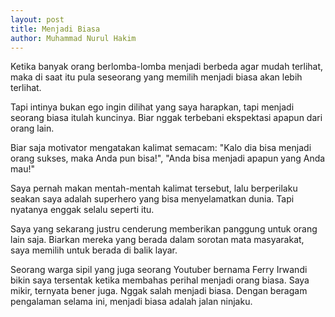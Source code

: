 ```yaml
---
layout: post
title: Menjadi Biasa
author: Muhammad Nurul Hakim
---
```


Ketika banyak orang berlomba-lomba menjadi berbeda agar mudah terlihat, maka di saat itu pula seseorang yang memilih menjadi biasa akan lebih terlihat.

Tapi intinya bukan ego ingin dilihat yang saya harapkan, tapi menjadi seorang biasa itulah kuncinya. Biar nggak terbebani ekspektasi apapun dari orang lain.

Biar saja motivator mengatakan kalimat semacam: "Kalo dia bisa menjadi orang sukses, maka Anda pun bisa!", "Anda bisa menjadi apapun yang Anda mau!"

Saya pernah makan mentah-mentah kalimat tersebut, lalu berperilaku seakan saya adalah superhero yang bisa menyelamatkan dunia. Tapi nyatanya enggak selalu seperti itu.

Saya yang sekarang justru cenderung memberikan panggung untuk orang lain saja. Biarkan mereka yang berada dalam sorotan mata masyarakat, saya memilih untuk berada di balik layar.

Seorang warga sipil yang juga seorang Youtuber bernama Ferry Irwandi bikin saya tersentak ketika membahas perihal menjadi orang biasa. Saya mikir, ternyata bener juga. Nggak salah menjadi biasa. Dengan beragam pengalaman selama ini, menjadi biasa adalah jalan ninjaku.
